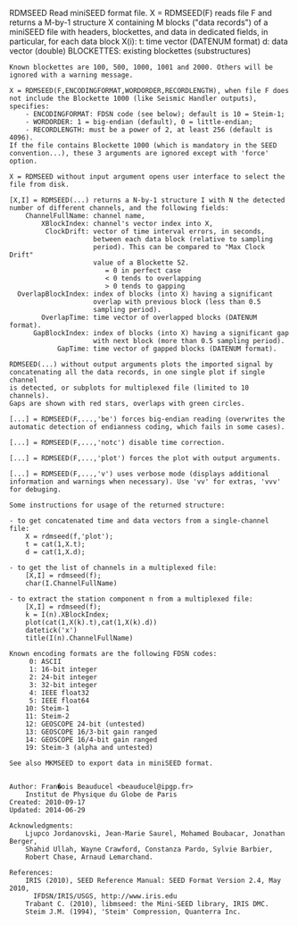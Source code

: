 RDMSEED Read miniSEED format file.
 	X = RDMSEED(F) reads file F and returns a M-by-1 structure X containing
 	M blocks ("data records") of a miniSEED file with headers, blockettes, 
 	and data in dedicated fields, in particular, for each data block X(i):
 		         t: time vector (DATENUM format)
 		         d: data vector (double)
 		BLOCKETTES: existing blockettes (substructures)
 
 	Known blockettes are 100, 500, 1000, 1001 and 2000. Others will be
 	ignored with a warning message.
 
 	X = RDMSEED(F,ENCODINGFORMAT,WORDORDER,RECORDLENGTH), when file F does 
 	not include the Blockette 1000 (like Seismic Handler outputs), specifies:
 		- ENCODINGFORMAT: FDSN code (see below); default is 10 = Steim-1;
 		- WORDORDER: 1 = big-endian (default), 0 = little-endian;
 		- RECORDLENGTH: must be a power of 2, at least 256 (default is 4096).
 	If the file contains Blockette 1000 (which is mandatory in the SEED 
 	convention...), these 3 arguments are ignored except with 'force' option.
 
 	X = RDMSEED without input argument opens user interface to select the 
 	file from disk.
 
 	[X,I] = RDMSEED(...) returns a N-by-1 structure I with N the detected 
 	number of different channels, and the following fields:
 	    ChannelFullName: channel name,
 	        XBlockIndex: channel's vector index into X,
 	         ClockDrift: vector of time interval errors, in seconds,
 	                     between each data block (relative to sampling
 	                     period). This can be compared to "Max Clock Drift"
 	                     value of a Blockette 52.
 	                        = 0 in perfect case
 	                        < 0 tends to overlapping
 	                        > 0 tends to gapping
 	  OverlapBlockIndex: index of blocks (into X) having a significant 
 	                     overlap with previous block (less than 0.5
 	                     sampling period).
 	        OverlapTime: time vector of overlapped blocks (DATENUM format).
 	      GapBlockIndex: index of blocks (into X) having a significant gap
 	                     with next block (more than 0.5 sampling period).
 	            GapTime: time vector of gapped blocks (DATENUM format).
 
 	RDMSEED(...) without output arguments plots the imported signal by 
 	concatenating all the data records, in one single plot if single channel
 	is detected, or subplots for multiplexed file (limited to 10 channels).
 	Gaps are shown with red stars, overlaps with green circles.
 
 	[...] = RDMSEED(F,...,'be') forces big-endian reading (overwrites the
 	automatic detection of endianness coding, which fails in some cases).
 
 	[...] = RDMSEED(F,...,'notc') disable time correction.
 
 	[...] = RDMSEED(F,...,'plot') forces the plot with output arguments.
 
 	[...] = RDMSEED(F,...,'v') uses verbose mode (displays additional 
 	information and warnings when necessary). Use 'vv' for extras, 'vvv'
 	for debuging.
 
 	Some instructions for usage of the returned structure:
 	
 	- to get concatenated time and data vectors from a single-channel file:
 		X = rdmseed(f,'plot');
 		t = cat(1,X.t);
 		d = cat(1,X.d);
 
 	- to get the list of channels in a multiplexed file:
 		[X,I] = rdmseed(f);
 		char(I.ChannelFullName)
 
 	- to extract the station component n from a multiplexed file:
 		[X,I] = rdmseed(f);
 		k = I(n).XBlockIndex;
 		plot(cat(1,X(k).t),cat(1,X(k).d))
 		datetick('x')
 		title(I(n).ChannelFullName)
 
 	Known encoding formats are the following FDSN codes:
 		 0: ASCII
 		 1: 16-bit integer
 		 2: 24-bit integer
 		 3: 32-bit integer
 		 4: IEEE float32
 		 5: IEEE float64
 		10: Steim-1
 		11: Steim-2
 		12: GEOSCOPE 24-bit (untested)
 		13: GEOSCOPE 16/3-bit gain ranged
 		14: GEOSCOPE 16/4-bit gain ranged
 		19: Steim-3 (alpha and untested)
 
 	See also MKMSEED to export data in miniSEED format.
 
 
 	Author: Fran�ois Beauducel <beauducel@ipgp.fr>
 		Institut de Physique du Globe de Paris
 	Created: 2010-09-17
 	Updated: 2014-06-29
 
 	Acknowledgments:
 		Ljupco Jordanovski, Jean-Marie Saurel, Mohamed Boubacar, Jonathan Berger,
 		Shahid Ullah, Wayne Crawford, Constanza Pardo, Sylvie Barbier,
 		Robert Chase, Arnaud Lemarchand.
 
 	References:
 		IRIS (2010), SEED Reference Manual: SEED Format Version 2.4, May 2010,
 		  IFDSN/IRIS/USGS, http://www.iris.edu
 		Trabant C. (2010), libmseed: the Mini-SEED library, IRIS DMC.
 		Steim J.M. (1994), 'Steim' Compression, Quanterra Inc.
